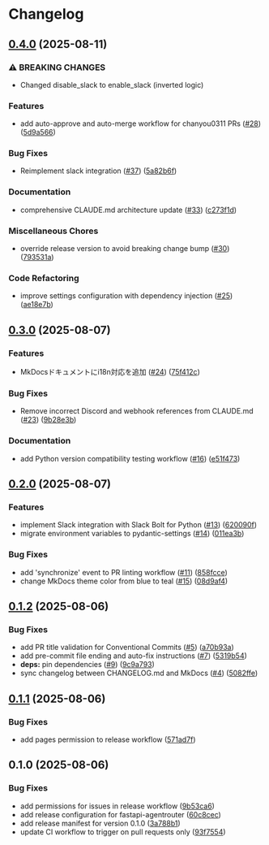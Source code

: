 # Changelog

## [0.4.0](https://github.com/chanyou0311/fastapi-agentrouter/compare/v0.3.0...v0.4.0) (2025-08-11)


### ⚠ BREAKING CHANGES

* Changed disable_slack to enable_slack (inverted logic)

### Features

* add auto-approve and auto-merge workflow for chanyou0311 PRs ([#28](https://github.com/chanyou0311/fastapi-agentrouter/issues/28)) ([5d9a566](https://github.com/chanyou0311/fastapi-agentrouter/commit/5d9a5667d793fbdf5a70292537ed67120eb00b29))


### Bug Fixes

* Reimplement slack integration ([#37](https://github.com/chanyou0311/fastapi-agentrouter/issues/37)) ([5a82b6f](https://github.com/chanyou0311/fastapi-agentrouter/commit/5a82b6f2f96cb3b1190fbe6b4abe05c5696a25cd))


### Documentation

* comprehensive CLAUDE.md architecture update ([#33](https://github.com/chanyou0311/fastapi-agentrouter/issues/33)) ([c273f1d](https://github.com/chanyou0311/fastapi-agentrouter/commit/c273f1da10df1d8e886cdcf6744df66169b697dd))


### Miscellaneous Chores

* override release version to avoid breaking change bump ([#30](https://github.com/chanyou0311/fastapi-agentrouter/issues/30)) ([793531a](https://github.com/chanyou0311/fastapi-agentrouter/commit/793531a37f08baa02a0df9274851bf996e616a76))


### Code Refactoring

* improve settings configuration with dependency injection ([#25](https://github.com/chanyou0311/fastapi-agentrouter/issues/25)) ([ae18e7b](https://github.com/chanyou0311/fastapi-agentrouter/commit/ae18e7bf5e040e3a90247af70c841db91ab5a1f1))

## [0.3.0](https://github.com/chanyou0311/fastapi-agentrouter/compare/v0.2.0...v0.3.0) (2025-08-07)


### Features

* MkDocsドキュメントにi18n対応を追加 ([#24](https://github.com/chanyou0311/fastapi-agentrouter/issues/24)) ([75f412c](https://github.com/chanyou0311/fastapi-agentrouter/commit/75f412c31bd543e4e9c6a0eb827e30690a31f0ce))


### Bug Fixes

* Remove incorrect Discord and webhook references from CLAUDE.md ([#23](https://github.com/chanyou0311/fastapi-agentrouter/issues/23)) ([9b28e3b](https://github.com/chanyou0311/fastapi-agentrouter/commit/9b28e3b2f661fa0cd4306dd455f3bbc6df7d5c2a))


### Documentation

* add Python version compatibility testing workflow ([#16](https://github.com/chanyou0311/fastapi-agentrouter/issues/16)) ([e51f473](https://github.com/chanyou0311/fastapi-agentrouter/commit/e51f473bd7997e55c3b94f33340845a3bacc25c0))

## [0.2.0](https://github.com/chanyou0311/fastapi-agentrouter/compare/v0.1.2...v0.2.0) (2025-08-07)


### Features

* implement Slack integration with Slack Bolt for Python ([#13](https://github.com/chanyou0311/fastapi-agentrouter/issues/13)) ([620090f](https://github.com/chanyou0311/fastapi-agentrouter/commit/620090f0f575eb11fd529f0a815f0980e37728c3))
* migrate environment variables to pydantic-settings ([#14](https://github.com/chanyou0311/fastapi-agentrouter/issues/14)) ([011ea3b](https://github.com/chanyou0311/fastapi-agentrouter/commit/011ea3b298762b6c27a78586f0f94a966a86bff5))


### Bug Fixes

* add 'synchronize' event to PR linting workflow ([#11](https://github.com/chanyou0311/fastapi-agentrouter/issues/11)) ([858fcce](https://github.com/chanyou0311/fastapi-agentrouter/commit/858fcce5e29eb5d4c49aaa5f81a6caeb5dc4f240))
* change MkDocs theme color from blue to teal ([#15](https://github.com/chanyou0311/fastapi-agentrouter/issues/15)) ([08d9af4](https://github.com/chanyou0311/fastapi-agentrouter/commit/08d9af4d828a4d646f6ede4df6c286776bbd9dc4))

## [0.1.2](https://github.com/chanyou0311/fastapi-agentrouter/compare/v0.1.1...v0.1.2) (2025-08-06)


### Bug Fixes

* add PR title validation for Conventional Commits ([#5](https://github.com/chanyou0311/fastapi-agentrouter/issues/5)) ([a70b93a](https://github.com/chanyou0311/fastapi-agentrouter/commit/a70b93a01f46749010676b108d6599c125aa8295))
* add pre-commit file ending and auto-fix instructions ([#7](https://github.com/chanyou0311/fastapi-agentrouter/issues/7)) ([5319b54](https://github.com/chanyou0311/fastapi-agentrouter/commit/5319b54b87939047df23c4750c239a4b746ede2d))
* **deps:** pin dependencies ([#9](https://github.com/chanyou0311/fastapi-agentrouter/issues/9)) ([9c9a793](https://github.com/chanyou0311/fastapi-agentrouter/commit/9c9a7938cb0a786dd983586757a0edc677fc11a5))
* sync changelog between CHANGELOG.md and MkDocs ([#4](https://github.com/chanyou0311/fastapi-agentrouter/issues/4)) ([5082ffe](https://github.com/chanyou0311/fastapi-agentrouter/commit/5082ffeae202fab252d13e881299c6093c4e2c4e))

## [0.1.1](https://github.com/chanyou0311/fastapi-agentrouter/compare/v0.1.0...v0.1.1) (2025-08-06)


### Bug Fixes

* add pages permission to release workflow ([571ad7f](https://github.com/chanyou0311/fastapi-agentrouter/commit/571ad7f96d5e3d40b093b880f1b29ff17eef34e9))

## 0.1.0 (2025-08-06)


### Bug Fixes

* add permissions for issues in release workflow ([9b53ca6](https://github.com/chanyou0311/fastapi-agentrouter/commit/9b53ca6d477bd858578b09c98729cfd1051a15b0))
* add release configuration for fastapi-agentrouter ([60c8cec](https://github.com/chanyou0311/fastapi-agentrouter/commit/60c8cec02e7a83c65c6b1258c12353c2ef3af1de))
* add release manifest for version 0.1.0 ([3a788b1](https://github.com/chanyou0311/fastapi-agentrouter/commit/3a788b1151a50c652ff8390dd271abb1d0c93c51))
* update CI workflow to trigger on pull requests only ([93f7554](https://github.com/chanyou0311/fastapi-agentrouter/commit/93f7554846f081b120533dfb78df7d2e4764451f))
